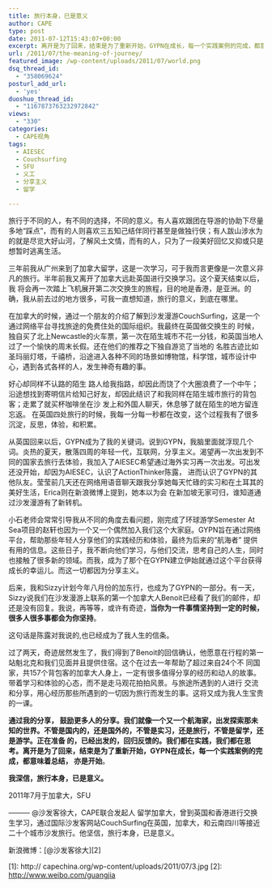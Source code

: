 ```yaml
---
title: 旅行本身，已是意义
author: CAPE
type: post
date: 2011-07-12T15:43:07+00:00
excerpt: 离开是为了回来，结束是为了重新开始，GYPN在成长，每一个实践案例的完成，都意味着总结， 亦是开始。
url: /2011/07/the-meaning-of-journey/
featured_image: /wp-content/uploads/2011/07/world.png
dsq_thread_id:
  - "358069624"
posturl_add_url:
  - 'yes'
duoshuo_thread_id:
  - "1167873763232972842"
views:
  - "330"
categories:
  - CAPE视角
tags:
  - AIESEC
  - Couchsurfing
  - SFU
  - 义工
  - 分享主义
  - 留学

---
```

旅行于不同的人，有不同的选择，不同的意义。有人喜欢跟团在导游的协助下尽量多地“踩点”，而有的人则喜欢三五知己结伴同行甚至是做独行侠；有人跋山涉水为的就是尽览大好山河，了解风土文情，而有的人，只为了一段美好回忆又抑或只是想暂时逃离生活。

三年前我从广州来到了加拿大留学，这是一次学习，可于我而言更像是一次意义非凡的旅行。半年前我又离开了加拿大远赴英国进行交换学习。这个夏天结束以后，我 将会再一次踏上飞机展开第二次交换生的旅程，目的地是香港，是亚洲。的确，我从前去过的地方很多，可我一直想知道，旅行的意义，到底在哪里。

在加拿大的时候，通过一个朋友的介绍了解到沙发漫游CouchSurfing，这是一个通过网络平台寻找旅途的免费住处的国际组织。我最终在英国做交换生的 时候，独自买了北上Newcastle的火车票，第一次在陌生城市不花一分钱，和英国当地人过了一个愉快的周末长假。还在他们的推荐之下独自游览了当地的 名胜古迹比如圣玛丽灯塔，千禧桥，沿途进入各种不同的场景如博物馆，科学馆，城市设计中心，遇到各式各样的人，发生神奇有趣的事。

好心却同样不认路的陌生 路人给我指路，却因此而饶了个大圈浪费了一个中午；沿途想找到寄明信片给知己好友，却因此结识了和我同样在陌生城市旅行的背包客；走累了就买杯咖啡坐在沙 发上和外国人聊天，休息够了就在陌生的地方留连忘返。 在英国四处旅行的时候，我每一分每一秒都在改变，这个过程我有了很多沉淀，反思，体验，和积累。

从英国回来以后，GYPN成为了我的关键词。说到GYPN，我脑里面就浮现几个词。炎热的夏天，散落四周的年轻一代，互联网，分享主义。渴望再一次出发到不 同的国家去旅行去体验，我加入了AIESEC希望通过海外实习再一次出发。可出发还没开始，却因为AIESEC，认识了ActionThinker陈露， 进而认识了GYPN的其他队友。莹莹前几天还在网络用语音聊天跟我分享她每天忙碌的实习和在土耳其的美好生活，Erica则在新浪微博上提到，她本以为会 在新加坡无家可归，谁知道通过沙发漫游有了新转机。

小石老师会常常引导我从不同的角度去看问题，刚完成了环球游学Semester At Sea项目的赵轩也因为一个又一个偶然加入我们这个大家庭。GYPN旨在通过网络平台，帮助那些年轻人分享他们的实践经历和体验，最终为后来的“航海者” 提供有用的信息。这些日子，我不断向他们学习，与他们交流，思考自己的人生，同时也接触了很多新的领域。而我，成为了那个在GYPN建立伊始就通过这个平台获得成长的幸运儿。而这一切都因为分享主义。

后来，我和Sizzy计划今年八月份的加东行，也成为了GYPN的一部分。有一天，Sizzy说我们在沙发漫游上联系的第一个加拿大人Benoit已经看了我们的邮件，却还是没有回复。我说，再等等，或许有奇迹，**当你为一件事情坚持到一定的时候，很多人很多事都会为你坚持**。

这句话是陈露对我说的,也已经成为了我人生的信条。

过了两天，奇迹居然发生了，我们得到了Benoit的回信确认，他愿意在行程的第一站魁北克和我们见面并且提供住宿。这个在过去一年帮助了超过来自24个不 同国家，共157个背包客的加拿大人身上，一定有很多值得分享的经历和动人的故事。带着学习和体验的心态，而不是走马观花拍拍风景。与旅途所遇到的人进行 交流和分享，用心经历那些所遇到的一切因为旅行而发生的事。这将又成为我人生宝贵的一课。


**通过我的分享， 鼓励更多人的分享。我们就像一个又一个航海家，出发探索那未知的世界。不管是国内的，还是国外的，不管是实习，还是旅行，不管是留学，还是游学。正在准备 的，已经出发的，回归反馈的。我们都在实践，我们都在思考。离开是为了回来，结束是为了重新开始，GYPN在成长，每一个实践案例的完成，都意味着总结， 亦是开始**。


**我深信，旅行本身，已是意义。**

2011年7月于加拿大，SFU

———
@沙发客徐大，CAPE联合发起人
留学加拿大，曾到英国和香港进行交换生学习，通过国际沙发客网站CouchSurfing在英国，加拿大，和云南四川等接近二十个城市沙发旅行。他坚信，旅行本身，已是意义。

新浪微博：[@沙发客徐大][2]

 [1]: http:// capechina.org/wp-content/uploads/2011/07/3.jpg
 [2]: http://www.weibo.com/guangjia

